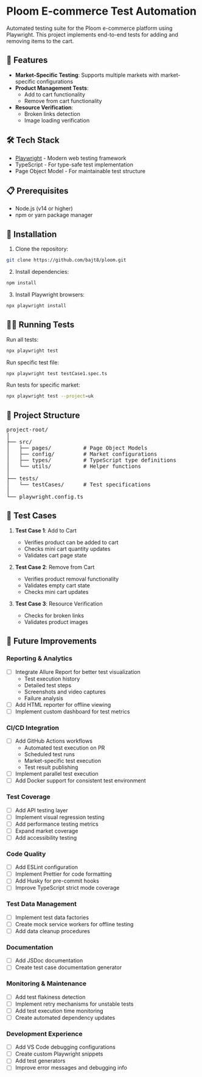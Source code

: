 # Ploom E-commerce Test Automation

Automated testing suite for the Ploom e-commerce platform using Playwright. This project implements end-to-end tests for adding and removing items to the cart.

## 🚀 Features

- **Market-Specific Testing**: Supports multiple markets with market-specific configurations
- **Product Management Tests**: 
  - Add to cart functionality
  - Remove from cart functionality
- **Resource Verification**:
  - Broken links detection
  - Image loading verification

## 🛠️ Tech Stack

- [Playwright](https://playwright.dev/) - Modern web testing framework
- TypeScript - For type-safe test implementation
- Page Object Model - For maintainable test structure

## 📋 Prerequisites

- Node.js (v14 or higher)
- npm or yarn package manager

## 🔧 Installation

1. Clone the repository:
```bash
git clone https://github.com/bajt8/ploom.git
```

2. Install dependencies:
```bash
npm install
```

3. Install Playwright browsers:
```bash
npx playwright install
```

## 🏃‍♂️ Running Tests

Run all tests:
```bash
npx playwright test
```

Run specific test file:
```bash
npx playwright test testCase1.spec.ts
```

Run tests for specific market:
```bash
npx playwright test --project=uk
```

## 📁 Project Structure

<pre>
project-root/
│
├── src/
│   ├── pages/          # Page Object Models
│   ├── config/         # Market configurations
│   ├── types/          # TypeScript type definitions
│   └── utils/          # Helper functions
│
├── tests/
│   └── testCases/      # Test specifications
│
└── playwright.config.ts
</pre>

## 🧪 Test Cases

1. **Test Case 1**: Add to Cart
   - Verifies product can be added to cart
   - Checks mini cart quantity updates
   - Validates cart page state

2. **Test Case 2**: Remove from Cart
   - Verifies product removal functionality
   - Validates empty cart state
   - Checks mini cart updates

3. **Test Case 3**: Resource Verification
   - Checks for broken links
   - Validates product images

## 🚀 Future Improvements

### Reporting & Analytics
- [ ] Integrate Allure Report for better test visualization
  - Test execution history
  - Detailed test steps
  - Screenshots and video captures
  - Failure analysis
- [ ] Add HTML reporter for offline viewing
- [ ] Implement custom dashboard for test metrics

### CI/CD Integration
- [ ] Add GitHub Actions workflows
  - Automated test execution on PR
  - Scheduled test runs
  - Market-specific test execution
  - Test result publishing
- [ ] Implement parallel test execution
- [ ] Add Docker support for consistent test environment

### Test Coverage
- [ ] Add API testing layer
- [ ] Implement visual regression testing
- [ ] Add performance testing metrics
- [ ] Expand market coverage
- [ ] Add accessibility testing

### Code Quality
- [ ] Add ESLint configuration
- [ ] Implement Prettier for code formatting
- [ ] Add Husky for pre-commit hooks
- [ ] Improve TypeScript strict mode coverage

### Test Data Management
- [ ] Implement test data factories
- [ ] Create mock service workers for offline testing
- [ ] Add data cleanup procedures

### Documentation
- [ ] Add JSDoc documentation
- [ ] Create test case documentation generator

### Monitoring & Maintenance
- [ ] Add test flakiness detection
- [ ] Implement retry mechanisms for unstable tests
- [ ] Add test execution time monitoring
- [ ] Create automated dependency updates

### Development Experience
- [ ] Add VS Code debugging configurations
- [ ] Create custom Playwright snippets
- [ ] Add test generators
- [ ] Improve error messages and debugging info
